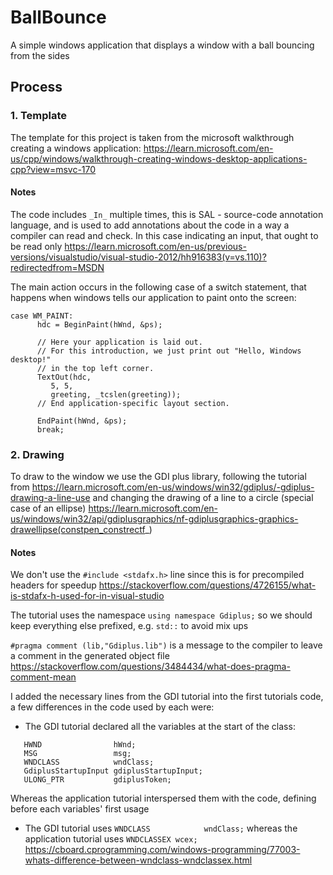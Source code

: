 # BallBounce

A simple windows application that displays a window with a ball bouncing from the sides

## Process

### 1. Template
The template for this project is taken from the microsoft walkthrough creating a windows application: https://learn.microsoft.com/en-us/cpp/windows/walkthrough-creating-windows-desktop-applications-cpp?view=msvc-170

#### Notes
The code includes `_In_` multiple times, this is SAL - source-code annotation language, and is used to add annotations about the code in a way a compiler can read and check. In this case indicating an input, that ought to be read only https://learn.microsoft.com/en-us/previous-versions/visualstudio/visual-studio-2012/hh916383(v=vs.110)?redirectedfrom=MSDN

The main action occurs in the following case of a switch statement, that happens when windows tells our application to paint onto the screen:
```
case WM_PAINT:
      hdc = BeginPaint(hWnd, &ps);

      // Here your application is laid out.
      // For this introduction, we just print out "Hello, Windows desktop!"
      // in the top left corner.
      TextOut(hdc,
         5, 5,
         greeting, _tcslen(greeting));
      // End application-specific layout section.

      EndPaint(hWnd, &ps);
      break;
```

### 2. Drawing

To draw to the window we use the GDI plus library, following the tutorial from https://learn.microsoft.com/en-us/windows/win32/gdiplus/-gdiplus-drawing-a-line-use and changing the drawing of a line to a circle (special case of an ellipse) https://learn.microsoft.com/en-us/windows/win32/api/gdiplusgraphics/nf-gdiplusgraphics-graphics-drawellipse(constpen_constrectf_)

#### Notes

We don't use the `#include <stdafx.h>` line since this is for precompiled headers for speedup https://stackoverflow.com/questions/4726155/what-is-stdafx-h-used-for-in-visual-studio

The tutorial uses the namespace `using namespace Gdiplus;` so we should keep everything else prefixed, e.g. `std::` to avoid mix ups

`#pragma comment (lib,"Gdiplus.lib")` is a message to the compiler to leave a comment in the generated object file https://stackoverflow.com/questions/3484434/what-does-pragma-comment-mean

I added the necessary lines from the GDI tutorial into the first tutorials code, a few differences in the code used by each were:
* The GDI tutorial declared all the variables at the start of the class:
```
   HWND                hWnd;
   MSG                 msg;
   WNDCLASS            wndClass;
   GdiplusStartupInput gdiplusStartupInput;
   ULONG_PTR           gdiplusToken;
```
Whereas the application tutorial interspersed them with the code, defining before each variables' first usage
* The GDI tutorial uses `WNDCLASS            wndClass;` whereas the application tutorial uses `WNDCLASSEX wcex;` https://cboard.cprogramming.com/windows-programming/77003-whats-difference-between-wndclass-wndclassex.html
